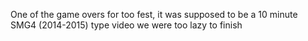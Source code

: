 One of the game overs for too fest, it was supposed to be a 10 minute SMG4 (2014-2015) type video we were too lazy to finish
